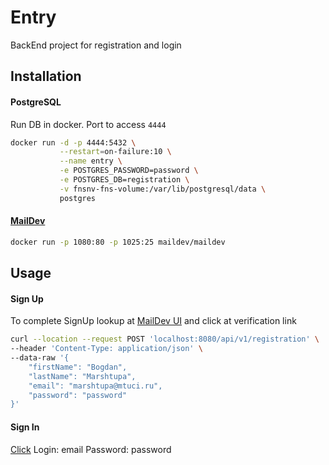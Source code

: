 # Entry
BackEnd project for registration and login

## Installation
#### PostgreSQL
Run DB in docker. Port to access `4444`
```bash
docker run -d -p 4444:5432 \
           --restart=on-failure:10 \
           --name entry \
           -e POSTGRES_PASSWORD=password \
           -e POSTGRES_DB=registration \
           -v fnsnv-fns-volume:/var/lib/postgresql/data \
           postgres
```
#### [MailDev](https://github.com/maildev/maildev)
```bash
docker run -p 1080:80 -p 1025:25 maildev/maildev
```

## Usage
#### Sign Up
To complete SignUp lookup at [MailDev UI](http://192.168.99.100:1080/#/) and click at verification link 
```bash
curl --location --request POST 'localhost:8080/api/v1/registration' \
--header 'Content-Type: application/json' \
--data-raw '{
    "firstName": "Bogdan",
    "lastName": "Marshtupa",
    "email": "marshtupa@mtuci.ru",
    "password": "password"
}'
```
#### Sign In
[Click](http://localhost:8080)
Login: email
Password: password
